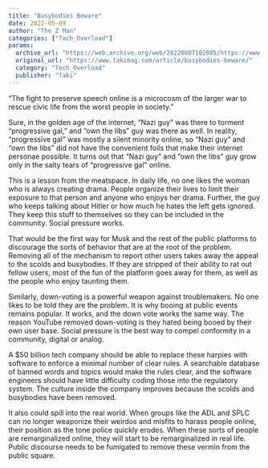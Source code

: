 ```yaml
---
title: "Busybodies Beware"
date: 2022-05-09
author: "The Z Man"
categories: ["Tech_Overload"]
params:
  archive_url: "https://web.archive.org/web/20220807102805/https://www.takimag.com/article/busybodies-beware/"
  original_url: "https://www.takimag.com/article/busybodies-beware/"
  category: "Tech_Overload"
  publisher: "Taki"
---
```


“The fight to preserve speech online is a microcosm of the larger war to rescue civic life from the worst people in society.”

Sure, in the golden age of the internet, “Nazi guy” was there to torment “progressive gal,” and “own the libs” guy was there as well. In reality, “progressive gal” was mostly a silent minority online, so “Nazi guy” and “own the libs” did not have the convenient foils that make their internet personae possible. It turns out that “Nazi guy” and “own the libs” guy grow only in the salty tears of “progressive gal” online.

This is a lesson from the meatspace. In daily life, no one likes the woman who is always creating drama. People organize their lives to limit their exposure to that person and anyone who enjoys her drama. Further, the guy who keeps talking about Hitler or how much he hates the left gets ignored. They keep this stuff to themselves so they can be included in the community. Social pressure works.

That would be the first way for Musk and the rest of the public platforms to discourage the sorts of behavior that are at the root of the problem. Removing all of the mechanism to report other users takes away the appeal to the scolds and busybodies. If they are stripped of their ability to rat out fellow users, most of the fun of the platform goes away for them, as well as the people who enjoy taunting them.

Similarly, down-voting is a powerful weapon against troublemakers. No one likes to be told they are the problem. It is why booing at public events remains popular. It works, and the down vote works the same way. The reason YouTube removed down-voting is they hated being booed by their own user base. Social pressure is the best way to compel conformity in a community, digital or analog.

A $50 billion tech company should be able to replace these harpies with software to enforce a minimal number of clear rules. A searchable database of banned words and topics would make the rules clear, and the software engineers should have little difficulty coding those into the regulatory system. The culture inside the company improves because the scolds and busybodies have been removed.

It also could spill into the real world. When groups like the ADL and SPLC can no longer weaponize their weirdos and misfits to harass people online, their position as the tone police quickly erodes. When these sorts of people are remarginalized online, they will start to be remarginalized in real life. Public discourse needs to be fumigated to remove these vermin from the public square.
